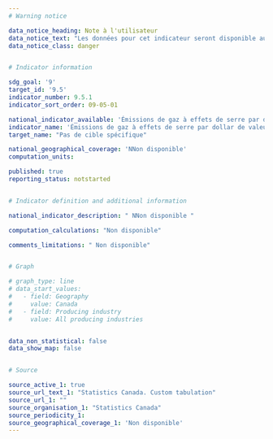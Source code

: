```yaml
---
# Warning notice

data_notice_heading: Note à l'utilisateur
data_notice_text: "Les données pour cet indicateur seront disponible au cours de l'été, et le carrefour de données sera mis à jour à ce moment."
data_notice_class: danger


# Indicator information

sdg_goal: '9'
target_id: '9.5'
indicator_number: 9.5.1
indicator_sort_order: 09-05-01

national_indicator_available: 'Émissions de gaz à effets de serre par dollar de valeur ajoutée de la production d'actifs d'infrastructure'
indicator_name: 'Émissions de gaz à effets de serre par dollar de valeur ajoutée de la production d'actifs d'infrastructure'
target_name: "Pas de cible spécifique"

national_geographical_coverage: 'NNon disponible'
computation_units: 

published: true
reporting_status: notstarted


# Indicator definition and additional information

national_indicator_description: " NNon disponible "

computation_calculations: "Non disponible"

comments_limitations: " Non disponible"


# Graph

# graph_type: line
# data_start_values:
#   - field: Geography
#     value: Canada
#   - field: Producing industry
#     value: All producing industries


data_non_statistical: false
data_show_map: false


# Source

source_active_1: true
source_url_text_1: "Statistics Canada. Custom tabulation"
source_url_1: ""
source_organisation_1: "Statistics Canada"
source_periodicity_1: 
source_geographical_coverage_1: 'Non disponible'
---
```


